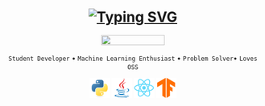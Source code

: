 <h1 align="center">
  <a href="https://git.io/typing-svg">
    <img src="https://readme-typing-svg.herokuapp.com?font=Fira+Code&size=30&duration=3000&pause=1000&color=36BCF7FF&center=true&vCenter=true&width=435&lines=Hello%2C+I'm+Vaishakh;Welcome+to+my+GitHub" alt="Typing SVG" />
  </a>
</h1>

<p align="center">
  <img src="https://raw.githubusercontent.com/rodrigograca31/rodrigograca31/master/matrix.svg" width="50%" height="20%">
</p>

<p align="center">
  <code>Student Developer</code> • <code>Machine Learning Enthusiast</code> • <code>Problem Solver</code>• <code>Loves OSS</code>
</p>

<p align="center">
  <img src="https://github.com/devicons/devicon/blob/master/icons/python/python-original.svg" width="40" height="40">
  <img src="https://github.com/devicons/devicon/blob/master/icons/java/java-original.svg" width="40" height="40">
  <img src="https://github.com/devicons/devicon/blob/master/icons/react/react-original.svg" width="40" height="40">
  <img src="https://github.com/devicons/devicon/blob/master/icons/tensorflow/tensorflow-original.svg" width="40" height="40">
</p>

